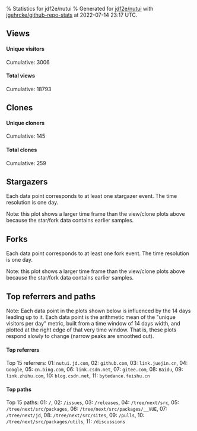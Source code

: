 % Statistics for jdf2e/nutui
% Generated for [jdf2e/nutui](https://github.com/jdf2e/nutui) with [jgehrcke/github-repo-stats](https://github.com/jgehrcke/github-repo-stats) at 2022-07-14 23:17 UTC.


## Views

#### Unique visitors
<div id="chart_views_unique" class="full-width-chart"></div>

Cumulative: 3006

#### Total views
<div id="chart_views_total" class="full-width-chart"></div>

Cumulative: 18793

<div class="pagebreak-for-print"> </div>

## Clones

#### Unique cloners
<div id="chart_clones_unique" class="full-width-chart"></div>

Cumulative: 145

#### Total clones
<div id="chart_clones_total" class="full-width-chart"></div>

Cumulative: 259



<div class="pagebreak-for-print"> </div>



## Stargazers

Each data point corresponds to at least one stargazer event.
The time resolution is one day.

<div id="chart_stargazers" class="full-width-chart"></div>


Note: this plot shows a larger time frame than the view/clone plots above because the star/fork data contains earlier samples.



## Forks

Each data point corresponds to at least one fork event.
The time resolution is one day.

<div id="chart_forks" class="full-width-chart"></div>


Note: this plot shows a larger time frame than the view/clone plots above because the star/fork data contains earlier samples.



<div class="pagebreak-for-print"> </div>



## Top referrers and paths


Note: Each data point in the plots shown below is influenced by the 14 days
leading up to it. Each data point is the arithmetic mean of the "unique
visitors per day" metric, built from a time window of 14 days width, and
plotted at the right edge of that very time window. That is, these plots
respond slowly to change (narrow peaks are smoothed out).




#### Top referrers


<div id="chart_referrers_top_n_alltime" class="full-width-chart"></div>

Top 15 referrers: 01: `nutui.jd.com`, 02: `github.com`, 03: `link.juejin.cn`, 04: `Google`, 05: `cn.bing.com`, 06: `link.csdn.net`, 07: `gitee.com`, 08: `Baidu`, 09: `link.zhihu.com`, 10: `blog.csdn.net`, 11: `bytedance.feishu.cn`





#### Top paths


<div id="chart_paths_top_n_alltime" class="full-width-chart"></div>

Top 15 paths: 01: `/`, 02: `/issues`, 03: `/releases`, 04: `/tree/next/src`, 05: `/tree/next/src/packages`, 06: `/tree/next/src/packages/__VUE`, 07: `/tree/next/jd`, 08: `/tree/next/src/sites`, 09: `/pulls`, 10: `/tree/next/src/packages/utils`, 11: `/discussions`


<script type="text/javascript">
    vegaEmbed('#chart_views_unique', {"$schema": "https://vega.github.io/schema/vega-lite/v4.17.0.json", "config": {"arc": {"fill": "#1b1e23"}, "area": {"fill": "#1b1e23"}, "axisBottom": {"domainColor": "#a9b4c4", "gridColor": "#a9b4c4", "labelColor": "#1b1e23", "labelFont": "relative-mono-11-pitch-pro, Menlo, monospace", "tickColor": "#a9b4c4", "titleColor": "#1b1e23", "titleFont": "relative-mono-11-pitch-pro, Menlo, monospace"}, "axisLeft": {"domainColor": "#a9b4c4", "gridColor": "#a9b4c4", "labelColor": "#1b1e23", "labelFont": "relative-mono-11-pitch-pro, Menlo, monospace", "tickColor": "#a9b4c4", "titleColor": "#1b1e23", "titleFont": "relative-mono-11-pitch-pro, Menlo, monospace"}, "axisX": {"grid": false}, "axisY": {"grid": false, "labelBound": true}, "background": "#FFFFFF", "group": {"fill": "#FFFFFF"}, "header": {"fontWeight": 400, "labelFont": "relative-mono-11-pitch-pro, Menlo, monospace", "titleFont": "relative-mono-11-pitch-pro, Menlo, monospace"}, "legend": {"labelFont": "relative-mono-11-pitch-pro, Menlo, monospace", "symbolSize": 200, "symbolType": "circle", "titleFont": "relative-mono-11-pitch-pro, Menlo, monospace"}, "line": {"color": "#1b1e23", "stroke": "#1b1e23"}, "path": {"stroke": "#1b1e23"}, "point": {"color": "#1b1e23", "cursor": "pointer", "filled": true, "size": 20}, "range": {"category": ["#85a2f7", "#ea9755", "#7eb36a", "#f07071", "#bc85d9", "#e587b6", "#a9b4c4", "#d4c05e", "#64b9c4"]}, "style": {"bar": {"fill": "#1b1e23"}, "text": {"font": "relative-mono-11-pitch-pro, Menlo, monospace", "fontWeight": 400}}, "symbol": {"shape": "circle"}, "title": {"anchor": "start", "font": "relative-mono-11-pitch-pro, Menlo, monospace", "fontWeight": 400}, "trail": {"color": "#1b1e23", "stroke": "#1b1e23"}, "view": {"stroke": null}}, "data": {"name": "data-6fda276fa24cf8f4ef25d3e023853cd9"}, "datasets": {"data-6fda276fa24cf8f4ef25d3e023853cd9": [{"time": "2022-06-27T00:00:00+00:00", "views_total": 204, "views_unique": 31}, {"time": "2022-06-28T00:00:00+00:00", "views_total": 1224, "views_unique": 213}, {"time": "2022-06-29T00:00:00+00:00", "views_total": 1318, "views_unique": 231}, {"time": "2022-06-30T00:00:00+00:00", "views_total": 1335, "views_unique": 197}, {"time": "2022-07-01T00:00:00+00:00", "views_total": 1450, "views_unique": 193}, {"time": "2022-07-02T00:00:00+00:00", "views_total": 494, "views_unique": 78}, {"time": "2022-07-03T00:00:00+00:00", "views_total": 302, "views_unique": 62}, {"time": "2022-07-04T00:00:00+00:00", "views_total": 1313, "views_unique": 237}, {"time": "2022-07-05T00:00:00+00:00", "views_total": 950, "views_unique": 208}, {"time": "2022-07-06T00:00:00+00:00", "views_total": 1235, "views_unique": 191}, {"time": "2022-07-07T00:00:00+00:00", "views_total": 981, "views_unique": 176}, {"time": "2022-07-08T00:00:00+00:00", "views_total": 1425, "views_unique": 196}, {"time": "2022-07-09T00:00:00+00:00", "views_total": 353, "views_unique": 74}, {"time": "2022-07-10T00:00:00+00:00", "views_total": 381, "views_unique": 74}, {"time": "2022-07-11T00:00:00+00:00", "views_total": 1708, "views_unique": 212}, {"time": "2022-07-12T00:00:00+00:00", "views_total": 1497, "views_unique": 251}, {"time": "2022-07-13T00:00:00+00:00", "views_total": 1026, "views_unique": 196}, {"time": "2022-07-14T00:00:00+00:00", "views_total": 1597, "views_unique": 186}]}, "encoding": {"tooltip": [{"field": "views_unique", "format": ".1f", "title": "views (u)", "type": "quantitative"}, {"field": "time", "format": "%B %e, %Y", "title": "date", "type": "temporal"}], "x": {"axis": {"labelAngle": 25}, "field": "time", "scale": {"domain": ["2022-06-27", "2022-07-14"]}, "timeUnit": "yearmonthdate", "title": "date", "type": "temporal"}, "y": {"axis": {"values": [1, 10, 50, 100, 500, 1000, 5000, 10000]}, "field": "views_unique", "scale": {"domain": [0, 276.1], "type": "symlog", "zero": true}, "title": "unique views per day", "type": "quantitative"}}, "height": 200, "mark": {"point": true, "type": "line"}, "padding": 10, "width": "container"}, {"actions": false, "renderer": "svg"}).catch(console.error);
vegaEmbed('#chart_views_total', {"$schema": "https://vega.github.io/schema/vega-lite/v4.17.0.json", "config": {"arc": {"fill": "#1b1e23"}, "area": {"fill": "#1b1e23"}, "axisBottom": {"domainColor": "#a9b4c4", "gridColor": "#a9b4c4", "labelColor": "#1b1e23", "labelFont": "relative-mono-11-pitch-pro, Menlo, monospace", "tickColor": "#a9b4c4", "titleColor": "#1b1e23", "titleFont": "relative-mono-11-pitch-pro, Menlo, monospace"}, "axisLeft": {"domainColor": "#a9b4c4", "gridColor": "#a9b4c4", "labelColor": "#1b1e23", "labelFont": "relative-mono-11-pitch-pro, Menlo, monospace", "tickColor": "#a9b4c4", "titleColor": "#1b1e23", "titleFont": "relative-mono-11-pitch-pro, Menlo, monospace"}, "axisX": {"grid": false}, "axisY": {"grid": false, "labelBound": true}, "background": "#FFFFFF", "group": {"fill": "#FFFFFF"}, "header": {"fontWeight": 400, "labelFont": "relative-mono-11-pitch-pro, Menlo, monospace", "titleFont": "relative-mono-11-pitch-pro, Menlo, monospace"}, "legend": {"labelFont": "relative-mono-11-pitch-pro, Menlo, monospace", "symbolSize": 200, "symbolType": "circle", "titleFont": "relative-mono-11-pitch-pro, Menlo, monospace"}, "line": {"color": "#1b1e23", "stroke": "#1b1e23"}, "path": {"stroke": "#1b1e23"}, "point": {"color": "#1b1e23", "cursor": "pointer", "filled": true, "size": 20}, "range": {"category": ["#85a2f7", "#ea9755", "#7eb36a", "#f07071", "#bc85d9", "#e587b6", "#a9b4c4", "#d4c05e", "#64b9c4"]}, "style": {"bar": {"fill": "#1b1e23"}, "text": {"font": "relative-mono-11-pitch-pro, Menlo, monospace", "fontWeight": 400}}, "symbol": {"shape": "circle"}, "title": {"anchor": "start", "font": "relative-mono-11-pitch-pro, Menlo, monospace", "fontWeight": 400}, "trail": {"color": "#1b1e23", "stroke": "#1b1e23"}, "view": {"stroke": null}}, "data": {"name": "data-6fda276fa24cf8f4ef25d3e023853cd9"}, "datasets": {"data-6fda276fa24cf8f4ef25d3e023853cd9": [{"time": "2022-06-27T00:00:00+00:00", "views_total": 204, "views_unique": 31}, {"time": "2022-06-28T00:00:00+00:00", "views_total": 1224, "views_unique": 213}, {"time": "2022-06-29T00:00:00+00:00", "views_total": 1318, "views_unique": 231}, {"time": "2022-06-30T00:00:00+00:00", "views_total": 1335, "views_unique": 197}, {"time": "2022-07-01T00:00:00+00:00", "views_total": 1450, "views_unique": 193}, {"time": "2022-07-02T00:00:00+00:00", "views_total": 494, "views_unique": 78}, {"time": "2022-07-03T00:00:00+00:00", "views_total": 302, "views_unique": 62}, {"time": "2022-07-04T00:00:00+00:00", "views_total": 1313, "views_unique": 237}, {"time": "2022-07-05T00:00:00+00:00", "views_total": 950, "views_unique": 208}, {"time": "2022-07-06T00:00:00+00:00", "views_total": 1235, "views_unique": 191}, {"time": "2022-07-07T00:00:00+00:00", "views_total": 981, "views_unique": 176}, {"time": "2022-07-08T00:00:00+00:00", "views_total": 1425, "views_unique": 196}, {"time": "2022-07-09T00:00:00+00:00", "views_total": 353, "views_unique": 74}, {"time": "2022-07-10T00:00:00+00:00", "views_total": 381, "views_unique": 74}, {"time": "2022-07-11T00:00:00+00:00", "views_total": 1708, "views_unique": 212}, {"time": "2022-07-12T00:00:00+00:00", "views_total": 1497, "views_unique": 251}, {"time": "2022-07-13T00:00:00+00:00", "views_total": 1026, "views_unique": 196}, {"time": "2022-07-14T00:00:00+00:00", "views_total": 1597, "views_unique": 186}]}, "encoding": {"tooltip": [{"field": "views_total", "format": ".1f", "title": "views (t)", "type": "quantitative"}, {"field": "time", "format": "%B %e, %Y", "title": "date", "type": "temporal"}], "x": {"axis": {"labelAngle": 25}, "field": "time", "scale": {"domain": ["2022-06-27", "2022-07-14"]}, "timeUnit": "yearmonthdate", "title": "date", "type": "temporal"}, "y": {"axis": {"values": [1, 10, 50, 100, 500, 1000, 5000, 10000]}, "field": "views_total", "scale": {"domain": [0, 1878.8000000000002], "type": "symlog", "zero": true}, "title": "total views per day", "type": "quantitative"}}, "height": 200, "mark": {"point": true, "type": "line"}, "padding": 10, "width": "container"}, {"actions": false, "renderer": "svg"}).catch(console.error);
vegaEmbed('#chart_clones_unique', {"$schema": "https://vega.github.io/schema/vega-lite/v4.17.0.json", "config": {"arc": {"fill": "#1b1e23"}, "area": {"fill": "#1b1e23"}, "axisBottom": {"domainColor": "#a9b4c4", "gridColor": "#a9b4c4", "labelColor": "#1b1e23", "labelFont": "relative-mono-11-pitch-pro, Menlo, monospace", "tickColor": "#a9b4c4", "titleColor": "#1b1e23", "titleFont": "relative-mono-11-pitch-pro, Menlo, monospace"}, "axisLeft": {"domainColor": "#a9b4c4", "gridColor": "#a9b4c4", "labelColor": "#1b1e23", "labelFont": "relative-mono-11-pitch-pro, Menlo, monospace", "tickColor": "#a9b4c4", "titleColor": "#1b1e23", "titleFont": "relative-mono-11-pitch-pro, Menlo, monospace"}, "axisX": {"grid": false}, "axisY": {"grid": false, "labelBound": true}, "background": "#FFFFFF", "group": {"fill": "#FFFFFF"}, "header": {"fontWeight": 400, "labelFont": "relative-mono-11-pitch-pro, Menlo, monospace", "titleFont": "relative-mono-11-pitch-pro, Menlo, monospace"}, "legend": {"labelFont": "relative-mono-11-pitch-pro, Menlo, monospace", "symbolSize": 200, "symbolType": "circle", "titleFont": "relative-mono-11-pitch-pro, Menlo, monospace"}, "line": {"color": "#1b1e23", "stroke": "#1b1e23"}, "path": {"stroke": "#1b1e23"}, "point": {"color": "#1b1e23", "cursor": "pointer", "filled": true, "size": 20}, "range": {"category": ["#85a2f7", "#ea9755", "#7eb36a", "#f07071", "#bc85d9", "#e587b6", "#a9b4c4", "#d4c05e", "#64b9c4"]}, "style": {"bar": {"fill": "#1b1e23"}, "text": {"font": "relative-mono-11-pitch-pro, Menlo, monospace", "fontWeight": 400}}, "symbol": {"shape": "circle"}, "title": {"anchor": "start", "font": "relative-mono-11-pitch-pro, Menlo, monospace", "fontWeight": 400}, "trail": {"color": "#1b1e23", "stroke": "#1b1e23"}, "view": {"stroke": null}}, "data": {"name": "data-648d400c6fdabc6206e5f9f162f81380"}, "datasets": {"data-648d400c6fdabc6206e5f9f162f81380": [{"clones_total": 14, "clones_unique": 7, "time": "2022-06-27T00:00:00+00:00"}, {"clones_total": 14, "clones_unique": 11, "time": "2022-06-28T00:00:00+00:00"}, {"clones_total": 11, "clones_unique": 8, "time": "2022-06-29T00:00:00+00:00"}, {"clones_total": 24, "clones_unique": 16, "time": "2022-06-30T00:00:00+00:00"}, {"clones_total": 16, "clones_unique": 5, "time": "2022-07-01T00:00:00+00:00"}, {"clones_total": 0, "clones_unique": 0, "time": "2022-07-02T00:00:00+00:00"}, {"clones_total": 10, "clones_unique": 7, "time": "2022-07-03T00:00:00+00:00"}, {"clones_total": 18, "clones_unique": 9, "time": "2022-07-04T00:00:00+00:00"}, {"clones_total": 3, "clones_unique": 3, "time": "2022-07-05T00:00:00+00:00"}, {"clones_total": 19, "clones_unique": 9, "time": "2022-07-06T00:00:00+00:00"}, {"clones_total": 24, "clones_unique": 13, "time": "2022-07-07T00:00:00+00:00"}, {"clones_total": 33, "clones_unique": 16, "time": "2022-07-08T00:00:00+00:00"}, {"clones_total": 3, "clones_unique": 3, "time": "2022-07-09T00:00:00+00:00"}, {"clones_total": 3, "clones_unique": 3, "time": "2022-07-10T00:00:00+00:00"}, {"clones_total": 35, "clones_unique": 13, "time": "2022-07-11T00:00:00+00:00"}, {"clones_total": 15, "clones_unique": 8, "time": "2022-07-12T00:00:00+00:00"}, {"clones_total": 4, "clones_unique": 4, "time": "2022-07-13T00:00:00+00:00"}, {"clones_total": 13, "clones_unique": 10, "time": "2022-07-14T00:00:00+00:00"}]}, "encoding": {"tooltip": [{"field": "clones_unique", "format": ".1f", "title": "clones (u)", "type": "quantitative"}, {"field": "time", "format": "%B %e, %Y", "title": "date", "type": "temporal"}], "x": {"axis": {"labelAngle": 25}, "field": "time", "scale": {"domain": ["2022-06-27", "2022-07-14"]}, "timeUnit": "yearmonthdate", "title": "date", "type": "temporal"}, "y": {"axis": {}, "field": "clones_unique", "scale": {"domain": [0, 17.6], "type": "linear", "zero": true}, "title": "unique clones per day", "type": "quantitative"}}, "height": 200, "mark": {"point": true, "type": "line"}, "padding": 10, "width": "container"}, {"actions": false, "renderer": "svg"}).catch(console.error);
vegaEmbed('#chart_clones_total', {"$schema": "https://vega.github.io/schema/vega-lite/v4.17.0.json", "config": {"arc": {"fill": "#1b1e23"}, "area": {"fill": "#1b1e23"}, "axisBottom": {"domainColor": "#a9b4c4", "gridColor": "#a9b4c4", "labelColor": "#1b1e23", "labelFont": "relative-mono-11-pitch-pro, Menlo, monospace", "tickColor": "#a9b4c4", "titleColor": "#1b1e23", "titleFont": "relative-mono-11-pitch-pro, Menlo, monospace"}, "axisLeft": {"domainColor": "#a9b4c4", "gridColor": "#a9b4c4", "labelColor": "#1b1e23", "labelFont": "relative-mono-11-pitch-pro, Menlo, monospace", "tickColor": "#a9b4c4", "titleColor": "#1b1e23", "titleFont": "relative-mono-11-pitch-pro, Menlo, monospace"}, "axisX": {"grid": false}, "axisY": {"grid": false, "labelBound": true}, "background": "#FFFFFF", "group": {"fill": "#FFFFFF"}, "header": {"fontWeight": 400, "labelFont": "relative-mono-11-pitch-pro, Menlo, monospace", "titleFont": "relative-mono-11-pitch-pro, Menlo, monospace"}, "legend": {"labelFont": "relative-mono-11-pitch-pro, Menlo, monospace", "symbolSize": 200, "symbolType": "circle", "titleFont": "relative-mono-11-pitch-pro, Menlo, monospace"}, "line": {"color": "#1b1e23", "stroke": "#1b1e23"}, "path": {"stroke": "#1b1e23"}, "point": {"color": "#1b1e23", "cursor": "pointer", "filled": true, "size": 20}, "range": {"category": ["#85a2f7", "#ea9755", "#7eb36a", "#f07071", "#bc85d9", "#e587b6", "#a9b4c4", "#d4c05e", "#64b9c4"]}, "style": {"bar": {"fill": "#1b1e23"}, "text": {"font": "relative-mono-11-pitch-pro, Menlo, monospace", "fontWeight": 400}}, "symbol": {"shape": "circle"}, "title": {"anchor": "start", "font": "relative-mono-11-pitch-pro, Menlo, monospace", "fontWeight": 400}, "trail": {"color": "#1b1e23", "stroke": "#1b1e23"}, "view": {"stroke": null}}, "data": {"name": "data-648d400c6fdabc6206e5f9f162f81380"}, "datasets": {"data-648d400c6fdabc6206e5f9f162f81380": [{"clones_total": 14, "clones_unique": 7, "time": "2022-06-27T00:00:00+00:00"}, {"clones_total": 14, "clones_unique": 11, "time": "2022-06-28T00:00:00+00:00"}, {"clones_total": 11, "clones_unique": 8, "time": "2022-06-29T00:00:00+00:00"}, {"clones_total": 24, "clones_unique": 16, "time": "2022-06-30T00:00:00+00:00"}, {"clones_total": 16, "clones_unique": 5, "time": "2022-07-01T00:00:00+00:00"}, {"clones_total": 0, "clones_unique": 0, "time": "2022-07-02T00:00:00+00:00"}, {"clones_total": 10, "clones_unique": 7, "time": "2022-07-03T00:00:00+00:00"}, {"clones_total": 18, "clones_unique": 9, "time": "2022-07-04T00:00:00+00:00"}, {"clones_total": 3, "clones_unique": 3, "time": "2022-07-05T00:00:00+00:00"}, {"clones_total": 19, "clones_unique": 9, "time": "2022-07-06T00:00:00+00:00"}, {"clones_total": 24, "clones_unique": 13, "time": "2022-07-07T00:00:00+00:00"}, {"clones_total": 33, "clones_unique": 16, "time": "2022-07-08T00:00:00+00:00"}, {"clones_total": 3, "clones_unique": 3, "time": "2022-07-09T00:00:00+00:00"}, {"clones_total": 3, "clones_unique": 3, "time": "2022-07-10T00:00:00+00:00"}, {"clones_total": 35, "clones_unique": 13, "time": "2022-07-11T00:00:00+00:00"}, {"clones_total": 15, "clones_unique": 8, "time": "2022-07-12T00:00:00+00:00"}, {"clones_total": 4, "clones_unique": 4, "time": "2022-07-13T00:00:00+00:00"}, {"clones_total": 13, "clones_unique": 10, "time": "2022-07-14T00:00:00+00:00"}]}, "encoding": {"tooltip": [{"field": "clones_total", "format": ".1f", "title": "clones (t)", "type": "quantitative"}, {"field": "time", "format": "%B %e, %Y", "title": "date", "type": "temporal"}], "x": {"axis": {"labelAngle": 25}, "field": "time", "scale": {"domain": ["2022-06-27", "2022-07-14"]}, "timeUnit": "yearmonthdate", "title": "date", "type": "temporal"}, "y": {"axis": {}, "field": "clones_total", "scale": {"domain": [0, 38.5], "type": "linear", "zero": true}, "title": "total clones per day", "type": "quantitative"}}, "height": 200, "mark": {"point": true, "type": "line"}, "padding": 10, "width": "container"}, {"actions": false, "renderer": "svg"}).catch(console.error);
vegaEmbed('#chart_stargazers', {"$schema": "https://vega.github.io/schema/vega-lite/v4.17.0.json", "config": {"arc": {"fill": "#1b1e23"}, "area": {"fill": "#1b1e23"}, "axisBottom": {"domainColor": "#a9b4c4", "gridColor": "#a9b4c4", "labelColor": "#1b1e23", "labelFont": "relative-mono-11-pitch-pro, Menlo, monospace", "tickColor": "#a9b4c4", "titleColor": "#1b1e23", "titleFont": "relative-mono-11-pitch-pro, Menlo, monospace"}, "axisLeft": {"domainColor": "#a9b4c4", "gridColor": "#a9b4c4", "labelColor": "#1b1e23", "labelFont": "relative-mono-11-pitch-pro, Menlo, monospace", "tickColor": "#a9b4c4", "titleColor": "#1b1e23", "titleFont": "relative-mono-11-pitch-pro, Menlo, monospace"}, "axisX": {"grid": false}, "axisY": {"grid": false}, "background": "#FFFFFF", "group": {"fill": "#FFFFFF"}, "header": {"fontWeight": 400, "labelFont": "relative-mono-11-pitch-pro, Menlo, monospace", "titleFont": "relative-mono-11-pitch-pro, Menlo, monospace"}, "legend": {"labelFont": "relative-mono-11-pitch-pro, Menlo, monospace", "symbolSize": 200, "symbolType": "circle", "titleFont": "relative-mono-11-pitch-pro, Menlo, monospace"}, "line": {"color": "#1b1e23", "stroke": "#1b1e23"}, "path": {"stroke": "#1b1e23"}, "point": {"color": "#1b1e23", "cursor": "pointer", "filled": true, "size": 50}, "range": {"category": ["#85a2f7", "#ea9755", "#7eb36a", "#f07071", "#bc85d9", "#e587b6", "#a9b4c4", "#d4c05e", "#64b9c4"]}, "style": {"bar": {"fill": "#1b1e23"}, "text": {"font": "relative-mono-11-pitch-pro, Menlo, monospace", "fontWeight": 400}}, "symbol": {"shape": "circle"}, "title": {"anchor": "start", "font": "relative-mono-11-pitch-pro, Menlo, monospace", "fontWeight": 400}, "trail": {"color": "#1b1e23", "stroke": "#1b1e23"}, "view": {"stroke": null}}, "data": {"name": "data-f18d08b5cea96987f0d16ffb7f72059a"}, "datasets": {"data-f18d08b5cea96987f0d16ffb7f72059a": [{"stars_cumulative": 4.0, "time": "2018-01-22T00:00:00+00:00"}, {"stars_cumulative": 5.0, "time": "2018-02-07T08:00:00+00:00"}, {"stars_cumulative": 6.0, "time": "2018-03-12T00:00:00+00:00"}, {"stars_cumulative": 9.0, "time": "2018-03-28T08:00:00+00:00"}, {"stars_cumulative": 18.0, "time": "2018-04-30T00:00:00+00:00"}, {"stars_cumulative": 40.0, "time": "2018-05-16T08:00:00+00:00"}, {"stars_cumulative": 44.0, "time": "2018-06-01T16:00:00+00:00"}, {"stars_cumulative": 49.0, "time": "2018-06-18T00:00:00+00:00"}, {"stars_cumulative": 55.0, "time": "2018-07-04T08:00:00+00:00"}, {"stars_cumulative": 63.0, "time": "2018-07-20T16:00:00+00:00"}, {"stars_cumulative": 73.0, "time": "2018-08-06T00:00:00+00:00"}, {"stars_cumulative": 78.0, "time": "2018-08-22T08:00:00+00:00"}, {"stars_cumulative": 81.0, "time": "2018-09-07T16:00:00+00:00"}, {"stars_cumulative": 82.0, "time": "2018-09-24T00:00:00+00:00"}, {"stars_cumulative": 89.0, "time": "2018-10-10T08:00:00+00:00"}, {"stars_cumulative": 93.0, "time": "2018-10-26T16:00:00+00:00"}, {"stars_cumulative": 97.0, "time": "2018-11-12T00:00:00+00:00"}, {"stars_cumulative": 102.0, "time": "2018-11-28T08:00:00+00:00"}, {"stars_cumulative": 106.0, "time": "2018-12-14T16:00:00+00:00"}, {"stars_cumulative": 115.0, "time": "2018-12-31T00:00:00+00:00"}, {"stars_cumulative": 131.0, "time": "2019-01-16T08:00:00+00:00"}, {"stars_cumulative": 146.0, "time": "2019-02-01T16:00:00+00:00"}, {"stars_cumulative": 223.0, "time": "2019-02-18T00:00:00+00:00"}, {"stars_cumulative": 593.0, "time": "2019-03-06T08:00:00+00:00"}, {"stars_cumulative": 730.0, "time": "2019-03-22T16:00:00+00:00"}, {"stars_cumulative": 867.0, "time": "2019-04-08T00:00:00+00:00"}, {"stars_cumulative": 962.0, "time": "2019-04-24T08:00:00+00:00"}, {"stars_cumulative": 1006.0, "time": "2019-05-10T16:00:00+00:00"}, {"stars_cumulative": 1063.0, "time": "2019-05-27T00:00:00+00:00"}, {"stars_cumulative": 1111.0, "time": "2019-06-12T08:00:00+00:00"}, {"stars_cumulative": 1140.0, "time": "2019-06-28T16:00:00+00:00"}, {"stars_cumulative": 1168.0, "time": "2019-07-15T00:00:00+00:00"}, {"stars_cumulative": 1204.0, "time": "2019-07-31T08:00:00+00:00"}, {"stars_cumulative": 1225.0, "time": "2019-08-16T16:00:00+00:00"}, {"stars_cumulative": 1257.0, "time": "2019-09-02T00:00:00+00:00"}, {"stars_cumulative": 1272.0, "time": "2019-09-18T08:00:00+00:00"}, {"stars_cumulative": 1295.0, "time": "2019-10-04T16:00:00+00:00"}, {"stars_cumulative": 1318.0, "time": "2019-10-21T00:00:00+00:00"}, {"stars_cumulative": 1348.0, "time": "2019-11-06T08:00:00+00:00"}, {"stars_cumulative": 1375.0, "time": "2019-11-22T16:00:00+00:00"}, {"stars_cumulative": 1407.0, "time": "2019-12-09T00:00:00+00:00"}, {"stars_cumulative": 1448.0, "time": "2019-12-25T08:00:00+00:00"}, {"stars_cumulative": 1473.0, "time": "2020-01-10T16:00:00+00:00"}, {"stars_cumulative": 1487.0, "time": "2020-01-27T00:00:00+00:00"}, {"stars_cumulative": 1520.0, "time": "2020-02-12T08:00:00+00:00"}, {"stars_cumulative": 1566.0, "time": "2020-02-28T16:00:00+00:00"}, {"stars_cumulative": 1621.0, "time": "2020-03-16T00:00:00+00:00"}, {"stars_cumulative": 1667.0, "time": "2020-04-01T08:00:00+00:00"}, {"stars_cumulative": 1699.0, "time": "2020-04-17T16:00:00+00:00"}, {"stars_cumulative": 1749.0, "time": "2020-05-04T00:00:00+00:00"}, {"stars_cumulative": 1866.0, "time": "2020-05-20T08:00:00+00:00"}, {"stars_cumulative": 1889.0, "time": "2020-06-05T16:00:00+00:00"}, {"stars_cumulative": 1923.0, "time": "2020-06-22T00:00:00+00:00"}, {"stars_cumulative": 1976.0, "time": "2020-07-08T08:00:00+00:00"}, {"stars_cumulative": 2050.0, "time": "2020-07-24T16:00:00+00:00"}, {"stars_cumulative": 2144.0, "time": "2020-08-10T00:00:00+00:00"}, {"stars_cumulative": 2184.0, "time": "2020-08-26T08:00:00+00:00"}, {"stars_cumulative": 2226.0, "time": "2020-09-11T16:00:00+00:00"}, {"stars_cumulative": 2256.0, "time": "2020-09-28T00:00:00+00:00"}, {"stars_cumulative": 2272.0, "time": "2020-10-14T08:00:00+00:00"}, {"stars_cumulative": 2300.0, "time": "2020-10-30T16:00:00+00:00"}, {"stars_cumulative": 2320.0, "time": "2020-11-16T00:00:00+00:00"}, {"stars_cumulative": 2346.0, "time": "2020-12-02T08:00:00+00:00"}, {"stars_cumulative": 2358.0, "time": "2020-12-18T16:00:00+00:00"}, {"stars_cumulative": 2376.0, "time": "2021-01-04T00:00:00+00:00"}, {"stars_cumulative": 2395.0, "time": "2021-01-20T08:00:00+00:00"}, {"stars_cumulative": 2402.0, "time": "2021-02-05T16:00:00+00:00"}, {"stars_cumulative": 2688.0, "time": "2021-02-22T00:00:00+00:00"}, {"stars_cumulative": 2735.0, "time": "2021-03-10T08:00:00+00:00"}, {"stars_cumulative": 2920.0, "time": "2021-03-26T16:00:00+00:00"}, {"stars_cumulative": 2980.0, "time": "2021-04-12T00:00:00+00:00"}, {"stars_cumulative": 3005.0, "time": "2021-04-28T08:00:00+00:00"}, {"stars_cumulative": 3039.0, "time": "2021-05-14T16:00:00+00:00"}, {"stars_cumulative": 3075.0, "time": "2021-05-31T00:00:00+00:00"}, {"stars_cumulative": 3141.0, "time": "2021-06-16T08:00:00+00:00"}, {"stars_cumulative": 3257.0, "time": "2021-07-02T16:00:00+00:00"}, {"stars_cumulative": 3359.0, "time": "2021-07-19T00:00:00+00:00"}, {"stars_cumulative": 3417.0, "time": "2021-08-04T08:00:00+00:00"}, {"stars_cumulative": 3487.0, "time": "2021-08-20T16:00:00+00:00"}, {"stars_cumulative": 3520.0, "time": "2021-09-06T00:00:00+00:00"}, {"stars_cumulative": 3554.0, "time": "2021-09-22T08:00:00+00:00"}, {"stars_cumulative": 3599.0, "time": "2021-10-08T16:00:00+00:00"}, {"stars_cumulative": 3650.0, "time": "2021-10-25T00:00:00+00:00"}, {"stars_cumulative": 3731.0, "time": "2021-11-10T08:00:00+00:00"}, {"stars_cumulative": 3783.0, "time": "2021-11-26T16:00:00+00:00"}, {"stars_cumulative": 3844.0, "time": "2021-12-13T00:00:00+00:00"}, {"stars_cumulative": 3905.0, "time": "2021-12-29T08:00:00+00:00"}, {"stars_cumulative": 3974.0, "time": "2022-01-14T16:00:00+00:00"}, {"stars_cumulative": 4006.0, "time": "2022-01-31T00:00:00+00:00"}, {"stars_cumulative": 4050.0, "time": "2022-02-16T08:00:00+00:00"}, {"stars_cumulative": 4107.0, "time": "2022-03-04T16:00:00+00:00"}, {"stars_cumulative": 4157.0, "time": "2022-03-21T00:00:00+00:00"}, {"stars_cumulative": 4220.0, "time": "2022-04-06T08:00:00+00:00"}, {"stars_cumulative": 4262.0, "time": "2022-04-22T16:00:00+00:00"}, {"stars_cumulative": 4334.0, "time": "2022-05-09T00:00:00+00:00"}, {"stars_cumulative": 4404.0, "time": "2022-05-25T08:00:00+00:00"}, {"stars_cumulative": 4466.0, "time": "2022-06-10T16:00:00+00:00"}, {"stars_cumulative": 4519.0, "time": "2022-06-27T00:00:00+00:00"}, {"stars_cumulative": 4520.0, "time": "2022-07-13T08:00:00+00:00"}]}, "encoding": {"tooltip": [{"field": "stars_cumulative", "format": "d", "title": "stars", "type": "quantitative"}, {"field": "time", "format": "%B %e, %Y", "title": "date", "type": "temporal"}], "x": {"axis": {"labelAngle": 25}, "field": "time", "scale": {"domain": ["2018-01-22", "2022-07-14"]}, "timeUnit": "yearmonthdate", "title": "date", "type": "temporal"}, "y": {"field": "stars_cumulative", "scale": {"domain": [0, 4972.0], "zero": true}, "title": "stargazer count (cumulative)", "type": "quantitative"}}, "height": 300, "mark": {"point": true, "type": "line"}, "padding": 10, "width": "container"}, {"actions": false, "renderer": "svg"}).catch(console.error);
vegaEmbed('#chart_forks', {"$schema": "https://vega.github.io/schema/vega-lite/v4.17.0.json", "config": {"arc": {"fill": "#1b1e23"}, "area": {"fill": "#1b1e23"}, "axisBottom": {"domainColor": "#a9b4c4", "gridColor": "#a9b4c4", "labelColor": "#1b1e23", "labelFont": "relative-mono-11-pitch-pro, Menlo, monospace", "tickColor": "#a9b4c4", "titleColor": "#1b1e23", "titleFont": "relative-mono-11-pitch-pro, Menlo, monospace"}, "axisLeft": {"domainColor": "#a9b4c4", "gridColor": "#a9b4c4", "labelColor": "#1b1e23", "labelFont": "relative-mono-11-pitch-pro, Menlo, monospace", "tickColor": "#a9b4c4", "titleColor": "#1b1e23", "titleFont": "relative-mono-11-pitch-pro, Menlo, monospace"}, "axisX": {"grid": false}, "axisY": {"grid": false}, "background": "#FFFFFF", "group": {"fill": "#FFFFFF"}, "header": {"fontWeight": 400, "labelFont": "relative-mono-11-pitch-pro, Menlo, monospace", "titleFont": "relative-mono-11-pitch-pro, Menlo, monospace"}, "legend": {"labelFont": "relative-mono-11-pitch-pro, Menlo, monospace", "symbolSize": 200, "symbolType": "circle", "titleFont": "relative-mono-11-pitch-pro, Menlo, monospace"}, "line": {"color": "#1b1e23", "stroke": "#1b1e23"}, "path": {"stroke": "#1b1e23"}, "point": {"color": "#1b1e23", "cursor": "pointer", "filled": true, "size": 50}, "range": {"category": ["#85a2f7", "#ea9755", "#7eb36a", "#f07071", "#bc85d9", "#e587b6", "#a9b4c4", "#d4c05e", "#64b9c4"]}, "style": {"bar": {"fill": "#1b1e23"}, "text": {"font": "relative-mono-11-pitch-pro, Menlo, monospace", "fontWeight": 400}}, "symbol": {"shape": "circle"}, "title": {"anchor": "start", "font": "relative-mono-11-pitch-pro, Menlo, monospace", "fontWeight": 400}, "trail": {"color": "#1b1e23", "stroke": "#1b1e23"}, "view": {"stroke": null}}, "data": {"name": "data-13d2d3635b294a7eec2b6fb357a5a61b"}, "datasets": {"data-13d2d3635b294a7eec2b6fb357a5a61b": [{"forks_cumulative": 3.0, "time": "2018-05-29T00:00:00+00:00"}, {"forks_cumulative": 6.0, "time": "2018-06-28T02:00:00+00:00"}, {"forks_cumulative": 7.0, "time": "2018-07-13T03:00:00+00:00"}, {"forks_cumulative": 8.0, "time": "2018-07-28T04:00:00+00:00"}, {"forks_cumulative": 11.0, "time": "2018-08-12T05:00:00+00:00"}, {"forks_cumulative": 16.0, "time": "2018-08-27T06:00:00+00:00"}, {"forks_cumulative": 17.0, "time": "2018-10-11T09:00:00+00:00"}, {"forks_cumulative": 18.0, "time": "2018-12-10T13:00:00+00:00"}, {"forks_cumulative": 19.0, "time": "2018-12-25T14:00:00+00:00"}, {"forks_cumulative": 22.0, "time": "2019-01-09T15:00:00+00:00"}, {"forks_cumulative": 23.0, "time": "2019-01-24T16:00:00+00:00"}, {"forks_cumulative": 26.0, "time": "2019-02-08T17:00:00+00:00"}, {"forks_cumulative": 34.0, "time": "2019-02-23T18:00:00+00:00"}, {"forks_cumulative": 59.0, "time": "2019-03-10T19:00:00+00:00"}, {"forks_cumulative": 69.0, "time": "2019-03-25T20:00:00+00:00"}, {"forks_cumulative": 81.0, "time": "2019-04-09T21:00:00+00:00"}, {"forks_cumulative": 91.0, "time": "2019-04-24T22:00:00+00:00"}, {"forks_cumulative": 94.0, "time": "2019-05-09T23:00:00+00:00"}, {"forks_cumulative": 98.0, "time": "2019-05-25T00:00:00+00:00"}, {"forks_cumulative": 102.0, "time": "2019-06-09T01:00:00+00:00"}, {"forks_cumulative": 115.0, "time": "2019-06-24T02:00:00+00:00"}, {"forks_cumulative": 118.0, "time": "2019-07-09T03:00:00+00:00"}, {"forks_cumulative": 121.0, "time": "2019-07-24T04:00:00+00:00"}, {"forks_cumulative": 124.0, "time": "2019-08-08T05:00:00+00:00"}, {"forks_cumulative": 131.0, "time": "2019-08-23T06:00:00+00:00"}, {"forks_cumulative": 133.0, "time": "2019-09-07T07:00:00+00:00"}, {"forks_cumulative": 138.0, "time": "2019-09-22T08:00:00+00:00"}, {"forks_cumulative": 141.0, "time": "2019-10-07T09:00:00+00:00"}, {"forks_cumulative": 147.0, "time": "2019-10-22T10:00:00+00:00"}, {"forks_cumulative": 150.0, "time": "2019-11-06T11:00:00+00:00"}, {"forks_cumulative": 154.0, "time": "2019-11-21T12:00:00+00:00"}, {"forks_cumulative": 158.0, "time": "2019-12-06T13:00:00+00:00"}, {"forks_cumulative": 164.0, "time": "2019-12-21T14:00:00+00:00"}, {"forks_cumulative": 169.0, "time": "2020-01-05T15:00:00+00:00"}, {"forks_cumulative": 173.0, "time": "2020-02-04T17:00:00+00:00"}, {"forks_cumulative": 183.0, "time": "2020-02-19T18:00:00+00:00"}, {"forks_cumulative": 189.0, "time": "2020-03-05T19:00:00+00:00"}, {"forks_cumulative": 194.0, "time": "2020-03-20T20:00:00+00:00"}, {"forks_cumulative": 199.0, "time": "2020-04-04T21:00:00+00:00"}, {"forks_cumulative": 204.0, "time": "2020-04-19T22:00:00+00:00"}, {"forks_cumulative": 210.0, "time": "2020-05-04T23:00:00+00:00"}, {"forks_cumulative": 220.0, "time": "2020-05-20T00:00:00+00:00"}, {"forks_cumulative": 222.0, "time": "2020-06-04T01:00:00+00:00"}, {"forks_cumulative": 230.0, "time": "2020-06-19T02:00:00+00:00"}, {"forks_cumulative": 236.0, "time": "2020-07-04T03:00:00+00:00"}, {"forks_cumulative": 243.0, "time": "2020-07-19T04:00:00+00:00"}, {"forks_cumulative": 248.0, "time": "2020-08-03T05:00:00+00:00"}, {"forks_cumulative": 257.0, "time": "2020-08-18T06:00:00+00:00"}, {"forks_cumulative": 263.0, "time": "2020-09-02T07:00:00+00:00"}, {"forks_cumulative": 267.0, "time": "2020-09-17T08:00:00+00:00"}, {"forks_cumulative": 268.0, "time": "2020-10-02T09:00:00+00:00"}, {"forks_cumulative": 271.0, "time": "2020-10-17T10:00:00+00:00"}, {"forks_cumulative": 274.0, "time": "2020-11-01T11:00:00+00:00"}, {"forks_cumulative": 279.0, "time": "2020-11-16T12:00:00+00:00"}, {"forks_cumulative": 281.0, "time": "2020-12-01T13:00:00+00:00"}, {"forks_cumulative": 285.0, "time": "2020-12-16T14:00:00+00:00"}, {"forks_cumulative": 287.0, "time": "2020-12-31T15:00:00+00:00"}, {"forks_cumulative": 291.0, "time": "2021-01-15T16:00:00+00:00"}, {"forks_cumulative": 294.0, "time": "2021-02-14T18:00:00+00:00"}, {"forks_cumulative": 327.0, "time": "2021-03-01T19:00:00+00:00"}, {"forks_cumulative": 337.0, "time": "2021-03-16T20:00:00+00:00"}, {"forks_cumulative": 355.0, "time": "2021-03-31T21:00:00+00:00"}, {"forks_cumulative": 365.0, "time": "2021-04-15T22:00:00+00:00"}, {"forks_cumulative": 371.0, "time": "2021-04-30T23:00:00+00:00"}, {"forks_cumulative": 377.0, "time": "2021-05-16T00:00:00+00:00"}, {"forks_cumulative": 382.0, "time": "2021-05-31T01:00:00+00:00"}, {"forks_cumulative": 387.0, "time": "2021-06-15T02:00:00+00:00"}, {"forks_cumulative": 398.0, "time": "2021-06-30T03:00:00+00:00"}, {"forks_cumulative": 410.0, "time": "2021-07-15T04:00:00+00:00"}, {"forks_cumulative": 414.0, "time": "2021-07-30T05:00:00+00:00"}, {"forks_cumulative": 423.0, "time": "2021-08-14T06:00:00+00:00"}, {"forks_cumulative": 432.0, "time": "2021-08-29T07:00:00+00:00"}, {"forks_cumulative": 440.0, "time": "2021-09-13T08:00:00+00:00"}, {"forks_cumulative": 446.0, "time": "2021-09-28T09:00:00+00:00"}, {"forks_cumulative": 456.0, "time": "2021-10-13T10:00:00+00:00"}, {"forks_cumulative": 467.0, "time": "2021-10-28T11:00:00+00:00"}, {"forks_cumulative": 480.0, "time": "2021-11-12T12:00:00+00:00"}, {"forks_cumulative": 493.0, "time": "2021-11-27T13:00:00+00:00"}, {"forks_cumulative": 501.0, "time": "2021-12-12T14:00:00+00:00"}, {"forks_cumulative": 514.0, "time": "2021-12-27T15:00:00+00:00"}, {"forks_cumulative": 524.0, "time": "2022-01-11T16:00:00+00:00"}, {"forks_cumulative": 529.0, "time": "2022-01-26T17:00:00+00:00"}, {"forks_cumulative": 539.0, "time": "2022-02-10T18:00:00+00:00"}, {"forks_cumulative": 546.0, "time": "2022-02-25T19:00:00+00:00"}, {"forks_cumulative": 553.0, "time": "2022-03-12T20:00:00+00:00"}, {"forks_cumulative": 561.0, "time": "2022-03-27T21:00:00+00:00"}, {"forks_cumulative": 568.0, "time": "2022-04-11T22:00:00+00:00"}, {"forks_cumulative": 581.0, "time": "2022-04-26T23:00:00+00:00"}, {"forks_cumulative": 592.0, "time": "2022-05-12T00:00:00+00:00"}, {"forks_cumulative": 604.0, "time": "2022-05-27T01:00:00+00:00"}, {"forks_cumulative": 615.0, "time": "2022-06-11T02:00:00+00:00"}, {"forks_cumulative": 619.0, "time": "2022-06-26T03:00:00+00:00"}, {"forks_cumulative": 621.0, "time": "2022-07-11T04:00:00+00:00"}]}, "encoding": {"tooltip": [{"field": "forks_cumulative", "format": "d", "title": "forks", "type": "quantitative"}, {"field": "time", "format": "%B %e, %Y", "title": "date", "type": "temporal"}], "x": {"axis": {"labelAngle": 25}, "field": "time", "scale": {"domain": ["2018-01-22", "2022-07-14"]}, "timeUnit": "yearmonthdate", "title": "date", "type": "temporal"}, "y": {"field": "forks_cumulative", "scale": {"domain": [0, 683.1], "zero": true}, "title": "fork count (cumulative)", "type": "quantitative"}}, "height": 300, "mark": {"point": true, "type": "line"}, "padding": 10, "width": "container"}, {"actions": false, "renderer": "svg"}).catch(console.error);
vegaEmbed('#chart_referrers_top_n_alltime', {"$schema": "https://vega.github.io/schema/vega-lite/v4.17.0.json", "config": {"arc": {"fill": "#1b1e23"}, "area": {"fill": "#1b1e23"}, "axisBottom": {"domainColor": "#a9b4c4", "gridColor": "#a9b4c4", "labelColor": "#1b1e23", "labelFont": "relative-mono-11-pitch-pro, Menlo, monospace", "tickColor": "#a9b4c4", "titleColor": "#1b1e23", "titleFont": "relative-mono-11-pitch-pro, Menlo, monospace"}, "axisLeft": {"domainColor": "#a9b4c4", "gridColor": "#a9b4c4", "labelColor": "#1b1e23", "labelFont": "relative-mono-11-pitch-pro, Menlo, monospace", "tickColor": "#a9b4c4", "titleColor": "#1b1e23", "titleFont": "relative-mono-11-pitch-pro, Menlo, monospace"}, "axisX": {"grid": false}, "axisY": {"grid": false}, "background": "#FFFFFF", "group": {"fill": "#FFFFFF"}, "header": {"fontWeight": 400, "labelFont": "relative-mono-11-pitch-pro, Menlo, monospace", "titleFont": "relative-mono-11-pitch-pro, Menlo, monospace"}, "legend": {"labelFont": "relative-mono-11-pitch-pro, Menlo, monospace", "symbolSize": 200, "symbolType": "circle", "titleFont": "relative-mono-11-pitch-pro, Menlo, monospace"}, "line": {"color": "#1b1e23", "stroke": "#1b1e23"}, "path": {"stroke": "#1b1e23"}, "point": {"color": "#1b1e23", "cursor": "pointer", "filled": true, "size": 30}, "range": {"category": ["#85a2f7", "#ea9755", "#7eb36a", "#f07071", "#bc85d9", "#e587b6", "#a9b4c4", "#d4c05e", "#64b9c4"]}, "style": {"bar": {"fill": "#1b1e23"}, "text": {"font": "relative-mono-11-pitch-pro, Menlo, monospace", "fontWeight": 400}}, "symbol": {"shape": "circle"}, "title": {"anchor": "start", "font": "relative-mono-11-pitch-pro, Menlo, monospace", "fontWeight": 400}, "trail": {"color": "#1b1e23", "stroke": "#1b1e23"}, "view": {"stroke": null}}, "data": {"name": "data-615d5d810523297879fd8d2032a6fced"}, "datasets": {"data-615d5d810523297879fd8d2032a6fced": [{"referrer": "nutui.jd.com", "time": "2022-07-11T00:00:00+00:00", "views_unique": 881, "views_unique_norm": 62.92857142857143}, {"referrer": "nutui.jd.com", "time": "2022-07-12T00:00:00+00:00", "views_unique": 913, "views_unique_norm": 65.21428571428571}, {"referrer": "nutui.jd.com", "time": "2022-07-13T00:00:00+00:00", "views_unique": 905, "views_unique_norm": 64.64285714285714}, {"referrer": "nutui.jd.com", "time": "2022-07-14T00:00:00+00:00", "views_unique": 913, "views_unique_norm": 65.21428571428571}, {"referrer": "github.com", "time": "2022-07-11T00:00:00+00:00", "views_unique": 336, "views_unique_norm": 24.0}, {"referrer": "github.com", "time": "2022-07-12T00:00:00+00:00", "views_unique": 325, "views_unique_norm": 23.214285714285715}, {"referrer": "github.com", "time": "2022-07-13T00:00:00+00:00", "views_unique": 336, "views_unique_norm": 24.0}, {"referrer": "github.com", "time": "2022-07-14T00:00:00+00:00", "views_unique": 325, "views_unique_norm": 23.214285714285715}, {"referrer": "link.juejin.cn", "time": "2022-07-11T00:00:00+00:00", "views_unique": 84, "views_unique_norm": 6.0}, {"referrer": "link.juejin.cn", "time": "2022-07-12T00:00:00+00:00", "views_unique": 86, "views_unique_norm": 6.142857142857143}, {"referrer": "link.juejin.cn", "time": "2022-07-13T00:00:00+00:00", "views_unique": 90, "views_unique_norm": 6.428571428571429}, {"referrer": "link.juejin.cn", "time": "2022-07-14T00:00:00+00:00", "views_unique": 90, "views_unique_norm": 6.428571428571429}, {"referrer": "Google", "time": "2022-07-11T00:00:00+00:00", "views_unique": 75, "views_unique_norm": 5.357142857142857}, {"referrer": "Google", "time": "2022-07-12T00:00:00+00:00", "views_unique": 75, "views_unique_norm": 5.357142857142857}, {"referrer": "Google", "time": "2022-07-13T00:00:00+00:00", "views_unique": 71, "views_unique_norm": 5.071428571428571}, {"referrer": "Google", "time": "2022-07-14T00:00:00+00:00", "views_unique": 73, "views_unique_norm": 5.214285714285714}, {"referrer": "cn.bing.com", "time": "2022-07-11T00:00:00+00:00", "views_unique": 24, "views_unique_norm": 1.7142857142857142}, {"referrer": "cn.bing.com", "time": "2022-07-12T00:00:00+00:00", "views_unique": 25, "views_unique_norm": 1.7857142857142858}, {"referrer": "cn.bing.com", "time": "2022-07-13T00:00:00+00:00", "views_unique": 26, "views_unique_norm": 1.8571428571428572}, {"referrer": "cn.bing.com", "time": "2022-07-14T00:00:00+00:00", "views_unique": 25, "views_unique_norm": 1.7857142857142858}, {"referrer": "link.csdn.net", "time": "2022-07-11T00:00:00+00:00", "views_unique": 24, "views_unique_norm": 1.7142857142857142}, {"referrer": "link.csdn.net", "time": "2022-07-12T00:00:00+00:00", "views_unique": 22, "views_unique_norm": 1.5714285714285714}, {"referrer": "link.csdn.net", "time": "2022-07-13T00:00:00+00:00", "views_unique": 25, "views_unique_norm": 1.7857142857142858}, {"referrer": "link.csdn.net", "time": "2022-07-14T00:00:00+00:00", "views_unique": 22, "views_unique_norm": 1.5714285714285714}, {"referrer": "gitee.com", "time": "2022-07-11T00:00:00+00:00", "views_unique": 23, "views_unique_norm": 1.6428571428571428}, {"referrer": "gitee.com", "time": "2022-07-12T00:00:00+00:00", "views_unique": 21, "views_unique_norm": 1.5}, {"referrer": "gitee.com", "time": "2022-07-13T00:00:00+00:00", "views_unique": 21, "views_unique_norm": 1.5}, {"referrer": "gitee.com", "time": "2022-07-14T00:00:00+00:00", "views_unique": 25, "views_unique_norm": 1.7857142857142858}]}, "encoding": {"color": {"field": "referrer", "legend": {"direction": "vertical", "orient": "top", "title": "Legend:"}, "sort": {"field": "order"}, "type": "nominal"}, "tooltip": [{"field": "referrer", "type": "nominal"}, {"field": "views_unique_norm", "format": ".2f", "title": "views (14d mean)", "type": "quantitative"}, {"field": "time", "format": "%B %e, %Y", "title": "date", "type": "temporal"}], "x": {"axis": {"labelAngle": 25}, "field": "time", "scale": {"domain": ["2022-06-27", "2022-07-14"]}, "timeUnit": "yearmonthdate", "title": "date", "type": "temporal"}, "y": {"field": "views_unique_norm", "scale": {"domain": [0, 71.73571428571428], "type": "symlog", "zero": true}, "title": "unique visitors per day (mean from last 14 days)", "type": "quantitative"}}, "height": 300, "mark": {"point": true, "type": "line"}, "padding": 10, "width": "container"}, {"actions": false, "renderer": "svg"}).catch(console.error);
vegaEmbed('#chart_paths_top_n_alltime', {"$schema": "https://vega.github.io/schema/vega-lite/v4.17.0.json", "config": {"arc": {"fill": "#1b1e23"}, "area": {"fill": "#1b1e23"}, "axisBottom": {"domainColor": "#a9b4c4", "gridColor": "#a9b4c4", "labelColor": "#1b1e23", "labelFont": "relative-mono-11-pitch-pro, Menlo, monospace", "tickColor": "#a9b4c4", "titleColor": "#1b1e23", "titleFont": "relative-mono-11-pitch-pro, Menlo, monospace"}, "axisLeft": {"domainColor": "#a9b4c4", "gridColor": "#a9b4c4", "labelColor": "#1b1e23", "labelFont": "relative-mono-11-pitch-pro, Menlo, monospace", "tickColor": "#a9b4c4", "titleColor": "#1b1e23", "titleFont": "relative-mono-11-pitch-pro, Menlo, monospace"}, "axisX": {"grid": false}, "axisY": {"grid": false}, "background": "#FFFFFF", "group": {"fill": "#FFFFFF"}, "header": {"fontWeight": 400, "labelFont": "relative-mono-11-pitch-pro, Menlo, monospace", "titleFont": "relative-mono-11-pitch-pro, Menlo, monospace"}, "legend": {"labelFont": "relative-mono-11-pitch-pro, Menlo, monospace", "symbolSize": 200, "symbolType": "circle", "titleFont": "relative-mono-11-pitch-pro, Menlo, monospace"}, "line": {"color": "#1b1e23", "stroke": "#1b1e23"}, "path": {"stroke": "#1b1e23"}, "point": {"color": "#1b1e23", "cursor": "pointer", "filled": true, "size": 30}, "range": {"category": ["#85a2f7", "#ea9755", "#7eb36a", "#f07071", "#bc85d9", "#e587b6", "#a9b4c4", "#d4c05e", "#64b9c4"]}, "style": {"bar": {"fill": "#1b1e23"}, "text": {"font": "relative-mono-11-pitch-pro, Menlo, monospace", "fontWeight": 400}}, "symbol": {"shape": "circle"}, "title": {"anchor": "start", "font": "relative-mono-11-pitch-pro, Menlo, monospace", "fontWeight": 400}, "trail": {"color": "#1b1e23", "stroke": "#1b1e23"}, "view": {"stroke": null}}, "data": {"name": "data-acbe26139b2dfe54154b01c3a698afb6"}, "datasets": {"data-acbe26139b2dfe54154b01c3a698afb6": [{"path": "/", "time": "2022-07-11T00:00:00+00:00", "views_unique": 1094, "views_unique_norm": 78.14285714285714}, {"path": "/", "time": "2022-07-12T00:00:00+00:00", "views_unique": 1064, "views_unique_norm": 76.0}, {"path": "/", "time": "2022-07-13T00:00:00+00:00", "views_unique": 1060, "views_unique_norm": 75.71428571428571}, {"path": "/", "time": "2022-07-14T00:00:00+00:00", "views_unique": 1030, "views_unique_norm": 73.57142857142857}, {"path": "/issues", "time": "2022-07-11T00:00:00+00:00", "views_unique": 506, "views_unique_norm": 36.142857142857146}, {"path": "/issues", "time": "2022-07-12T00:00:00+00:00", "views_unique": 517, "views_unique_norm": 36.92857142857143}, {"path": "/issues", "time": "2022-07-13T00:00:00+00:00", "views_unique": 519, "views_unique_norm": 37.07142857142857}, {"path": "/issues", "time": "2022-07-14T00:00:00+00:00", "views_unique": 546, "views_unique_norm": 39.0}, {"path": "/releases", "time": "2022-07-11T00:00:00+00:00", "views_unique": 291, "views_unique_norm": 20.785714285714285}, {"path": "/releases", "time": "2022-07-12T00:00:00+00:00", "views_unique": 301, "views_unique_norm": 21.5}, {"path": "/releases", "time": "2022-07-13T00:00:00+00:00", "views_unique": 313, "views_unique_norm": 22.357142857142858}, {"path": "/releases", "time": "2022-07-14T00:00:00+00:00", "views_unique": 309, "views_unique_norm": 22.071428571428573}, {"path": "/tree/next/src", "time": "2022-07-11T00:00:00+00:00", "views_unique": 213, "views_unique_norm": 15.214285714285714}, {"path": "/tree/next/src", "time": "2022-07-12T00:00:00+00:00", "views_unique": 206, "views_unique_norm": 14.714285714285714}, {"path": "/tree/next/src", "time": "2022-07-13T00:00:00+00:00", "views_unique": 199, "views_unique_norm": 14.214285714285714}, {"path": "/tree/next/src", "time": "2022-07-14T00:00:00+00:00", "views_unique": 192, "views_unique_norm": 13.714285714285714}, {"path": "/tree/next/src/packages", "time": "2022-07-11T00:00:00+00:00", "views_unique": 172, "views_unique_norm": 12.285714285714286}, {"path": "/tree/next/src/packages", "time": "2022-07-12T00:00:00+00:00", "views_unique": 160, "views_unique_norm": 11.428571428571429}, {"path": "/tree/next/src/packages", "time": "2022-07-13T00:00:00+00:00", "views_unique": 157, "views_unique_norm": 11.214285714285714}, {"path": "/tree/next/src/packages", "time": "2022-07-14T00:00:00+00:00", "views_unique": 154, "views_unique_norm": 11.0}, {"path": "/tree/next/src/packages/__VUE", "time": "2022-07-11T00:00:00+00:00", "views_unique": 121, "views_unique_norm": 8.642857142857142}, {"path": "/tree/next/src/packages/__VUE", "time": "2022-07-12T00:00:00+00:00", "views_unique": 121, "views_unique_norm": 8.642857142857142}, {"path": "/tree/next/src/packages/__VUE", "time": "2022-07-13T00:00:00+00:00", "views_unique": 114, "views_unique_norm": 8.142857142857142}, {"path": "/tree/next/src/packages/__VUE", "time": "2022-07-14T00:00:00+00:00", "views_unique": 111, "views_unique_norm": 7.928571428571429}, {"path": "/tree/next/jd", "time": "2022-07-11T00:00:00+00:00", "views_unique": 79, "views_unique_norm": 5.642857142857143}, {"path": "/tree/next/jd", "time": "2022-07-12T00:00:00+00:00", "views_unique": 80, "views_unique_norm": 5.714285714285714}, {"path": "/tree/next/jd", "time": "2022-07-13T00:00:00+00:00", "views_unique": 79, "views_unique_norm": 5.642857142857143}, {"path": "/tree/next/jd", "time": "2022-07-14T00:00:00+00:00", "views_unique": 73, "views_unique_norm": 5.214285714285714}]}, "encoding": {"color": {"field": "path", "legend": {"direction": "vertical", "orient": "top", "title": "Legend:"}, "sort": {"field": "order"}, "type": "nominal"}, "tooltip": [{"field": "path", "type": "nominal"}, {"field": "views_unique_norm", "format": ".2f", "title": "views (14d mean)", "type": "quantitative"}, {"field": "time", "format": "%B %e, %Y", "title": "date", "type": "temporal"}], "x": {"axis": {"labelAngle": 25}, "field": "time", "scale": {"domain": ["2022-06-27", "2022-07-14"]}, "timeUnit": "yearmonthdate", "title": "date", "type": "temporal"}, "y": {"field": "views_unique_norm", "scale": {"domain": [0, 85.95714285714286], "type": "symlog", "zero": true}, "title": "unique visitors per day (mean from last 14 days)", "type": "quantitative"}}, "height": 300, "mark": {"point": true, "type": "line"}, "padding": 10, "width": "container"}, {"actions": false, "renderer": "svg"}).catch(console.error);
    </script>